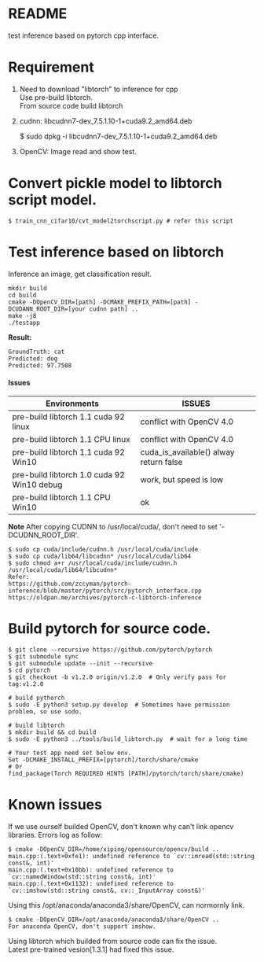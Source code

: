 # README
test inference based on pytorch cpp interface.

# Requirement
1. Need to download "libtorch" to inference for cpp <br>
	Use pre-build libtorch. 	<br>
	From source code build libtorch 	<br>
	
2. cudnn: libcudnn7-dev_7.5.1.10-1+cuda9.2_amd64.deb

	$ sudo dpkg -i libcudnn7-dev_7.5.1.10-1+cuda9.2_amd64.deb
	
3. OpenCV: Image read and show test.

# Convert pickle model to libtorch script model.

	$ train_cnn_cifar10/cvt_model2torchscript.py # refer this script

# Test inference based on libtorch
Inference an image, get classification result.

	mkdir build
	cd build
	cmake -DOpenCV_DIR=[path] -DCMAKE_PREFIX_PATH=[path] -DCUDANN_ROOT_DIR=[your cudnn path] ..
	make -j8
	./testapp

**Result:**

	GroundTruth: cat
	Predicted: dog
	Predicted: 97.7508
	
#### Issues

| Environments | ISSUES |
| -------------------------------------      | ------------------------ |
| pre-build libtorch 1.1 cuda 92 linux       | conflict with OpenCV 4.0 |
| pre-build libtorch 1.1 CPU linux           | conflict with OpenCV 4.0 |
| pre-build libtorch 1.1 cuda 92 Win10       | cuda_is_available() alway return false |
| pre-build libtorch 1.0 cuda 92 Win10 debug | work, but speed is low |
| pre-build libtorch 1.1 CPU Win10           | ok |


**Note** After copying CUDNN to /usr/local/cuda/, don't need to set '-DCUDNN_ROOT_DIR'.

	$ sudo cp cuda/include/cudnn.h /usr/local/cuda/include
	$ sudo cp cuda/lib64/libcudnn* /usr/local/cuda/lib64
	$ sudo chmod a+r /usr/local/cuda/include/cudnn.h /usr/local/cuda/lib64/libcudnn*
	Refer:
	https://github.com/zccyman/pytorch-inference/blob/master/pytorch/src/pytorch_interface.cpp
	https://oldpan.me/archives/pytorch-c-libtorch-inference

# Build pytorch for source code.

	$ git clone --recursive https://github.com/pytorch/pytorch
	$ git submodule sync
	$ git submodule update --init --recursive
	$ cd pytorch
	$ git checkout -b v1.2.0 origin/v1.2.0	# Only verify pass for tag:v1.2.0

	# build pythorch
	$ sudo -E python3 setup.py develop	# Sometimes have permission problem, so use sodo.

	# build libtorch
	$ mkdir build && cd build
	$ sudo -E python3 ../tools/build_libtorch.py  # wait for a long time

	# Your test app need set below env.
	Set -DCMAKE_INSTALL_PREFIX=[pytorch]/torch/share/cmake
	# Or
	find_package(Torch REQUIRED HINTS [PATH]/pytorch/torch/share/cmake)

# Known issues
If we use ourself builded OpenCV, don't known why can't link opencv libraries. Errors log as follow: <br>

	$ cmake -DOpenCV_DIR=/home/xiping/opensource/opencv/build ..
	main.cpp:(.text+0xfe1): undefined reference to `cv::imread(std::string const&, int)'
	main.cpp:(.text+0x10bb): undefined reference to `cv::namedWindow(std::string const&, int)'
	main.cpp:(.text+0x1132): undefined reference to `cv::imshow(std::string const&, cv::_InputArray const&)'

Using this /opt/anaconda/anaconda3/share/OpenCV, can normornly link.  <br>

	$ cmake -DOpenCV_DIR=/opt/anaconda/anaconda3/share/OpenCV ..
	For anaconda OpenCV, don't support imshow.

Using libtorch which builded from source code can fix the issue. <br>
Latest pre-trained vesion[1.3.1] had fixed this issue. <br>

